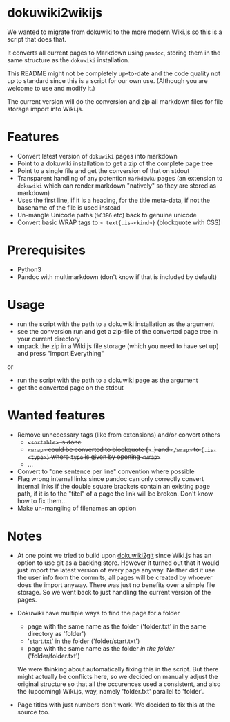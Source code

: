 # dokuwiki2wikijs

We wanted to migrate from dokuwiki to the more modern Wiki.js so this is a script that does that.

It converts all current pages to Markdown using `pandoc`, storing them in the same structure as the `dokuwiki` installation.

This README might not be completely up-to-date and the code quality not up to standard since this is a script for our own use. (Although you are welcome to use and modify it.)

The current version will do the conversion and zip all markdown files for file storage import into Wiki.js.

# Features

- Convert latest version of `dokuwiki` pages into markdown
- Point to a dokuwiki installation to get a zip of the complete page tree
- Point to a single file and get the conversion of that on stdout
- Transparent handling of any potention `markdowku` pages (an extension to `dokuwiki` which can render markdown "natively" so they are stored as markdown)
- Uses the first line, if it is a heading, for the title meta-data, if not the basename of the file is used instead
- Un-mangle Unicode paths (`%C3B6` etc) back to genuine unicode
- Convert basic WRAP tags to `> text{.is-<kind>}` (blockquote with CSS)

# Prerequisites

- Python3
- Pandoc with multimarkdown (don't know if that is included by default)

# Usage

- run the script with the path to a dokuwiki installation as the argument
- see the conversion run and get a zip-file of the converted page tree in your current directory
- unpack the zip in a Wiki.js file storage (which you need to have set up) and press "Import Everything"

or

- run the script with the path to a dokuwiki page as the argument
- get the converted page on the stdout

# Wanted features

- Remove unnecessary tags (like from extensions) and/or convert others
    - ~~`<sortable>` is done~~
    - ~~`<wrap>` could be converted to blockquote (`> `) and `</wrap>` to `{.is-<type>}` where `type` is given by opening `<wrap>`~~
    - ...
- Convert to "one sentence per line" convention where possible
- Flag wrong internal links since pandoc can only correctly convert internal links if the double square brackets contain an existing page path, if it is to the "titel" of a page the link will be broken.
Don't know how to fix them...
- Make un-mangling of filenames an option

# Notes

- At one point we tried to build upon [dokuwiki2git](https://github.com/hoxu/dokuwiki2git) since Wiki.js has an option to use git as a backing store. However it turned out that it would just import the latest version of every page anyway. Neither did it use the user info from the commits, all pages will be created by whoever does the import anyway. There was just no benefits over a simple file storage. So we went back to just handling the current version of the pages.

- Dokuwiki have multiple ways to find the page for a folder

    - page with the same name as the folder ('folder.txt' in the same directory as 'folder')
    - 'start.txt' in the folder ('folder/start.txt')
    - page with the same name as the folder _in the folder_ ('folder/folder.txt')

    We were thinking about automatically fixing this in the script. But there might actually be conflicts here, so we decided on manually adjust the original structure so that all the occurences used a consistent, and also the (upcoming) Wiki.js, way, namely 'folder.txt' parallel to 'folder'.

- Page titles with just numbers don't work. We decided to fix this at the source too.

